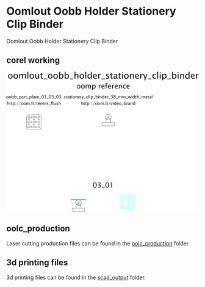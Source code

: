 # Oomlout Oobb Holder Stationery Clip Binder


Oomlout Oobb Holder Stationery Clip Binder  
  



## corel working
![](working_600.png) 


















## oolc_production
Laser cutting production files can be found in the [oolc_production](oolc_production) folder.

## 3d printing files
3d printing files can be found in the [scad_output](scad_output) folder.

